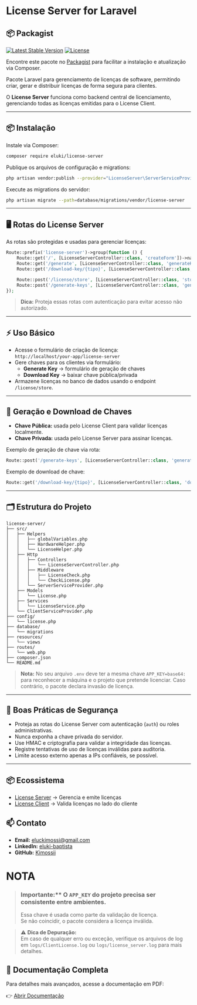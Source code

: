 # License Server for Laravel

## 📦 Packagist

[![Latest Stable Version](https://img.shields.io/packagist/v/eluki/license-server.svg)](https://packagist.org/packages/eluki/license-server)
[![License](https://img.shields.io/badge/license-MIT-blue.svg)](LICENSE)

Encontre este pacote no [Packagist](https://packagist.org/packages/eluki/license-server) para facilitar a instalação e atualização via Composer.


Pacote Laravel para gerenciamento de licenças de software, permitindo criar, gerar e distribuir licenças de forma segura para clientes.

O **License Server** funciona como backend central de licenciamento, gerenciando todas as licenças emitidas para o License Client.

---

## 📦 Instalação

Instale via Composer:

```bash
composer require eluki/license-server
```

Publique os arquivos de configuração e migrations:

```bash
php artisan vendor:publish --provider="LicenseServer\ServerServiceProvider"
```

Execute as migrations do servidor:

```bash
php artisan migrate --path=database/migrations/vendor/license-server
```

---

## 🖥 Rotas do License Server

As rotas são protegidas e usadas para gerenciar licenças:

```php
Route::prefix('license-server')->group(function () {
    Route::get('/', [LicenseServerController::class, 'createForm'])->name('server.create');
    Route::get('/generate', [LicenseServerController::class, 'generateKeyForm'])->name('generate.keys');
    Route::get('/download-key/{tipo}', [LicenseServerController::class, 'downloadKey'])->name('keys.download');

    Route::post('/license/store', [LicenseServerController::class, 'store'])->name('server.store');
    Route::post('/generate-keys', [LicenseServerController::class, 'generateKeys'])->name('keys.generate');
});
```

> **Dica:** Proteja essas rotas com autenticação para evitar acesso não autorizado.

---

## ⚡ Uso Básico

- Acesse o formulário de criação de licença:  
  `http://localhost/your-app/license-server`
- Gere chaves para os clientes via formulário:
  - **Generate Key** → formulário de geração de chaves
  - **Download Key** → baixar chave pública/privada
- Armazene licenças no banco de dados usando o endpoint `/license/store`.

---

## 🔑 Geração e Download de Chaves

- **Chave Pública:** usada pelo License Client para validar licenças localmente.
- **Chave Privada:** usada pelo License Server para assinar licenças.

Exemplo de geração de chave via rota:

```php
Route::post('/generate-keys', [LicenseServerController::class, 'generateKeys'])->name('keys.generate');
```

Exemplo de download de chave:

```php
Route::get('/download-key/{tipo}', [LicenseServerController::class, 'downloadKey'])->name('keys.download');
```

---

## 🗂 Estrutura do Projeto

```
license-server/
├── src/
│   ├── Helpers
│   │   ├── globalVariables.php
│   │   ├── HardwareHelper.php
│   │   └── LicenseHelper.php
│   ├── Http
│   │   ├── Controllers
│   │   │   └── LicenseServerController.php
│   │   ├── Middleware
│   │   │   ├── LicenseCheck.php
│   │   │   └── CheckLicense.php
│   │   └── ServerServiceProvider.php
│   ├── Models
│   │   └── License.php
│   ├── Services
│   │   └── LicenseService.php
│   └── ClientServiceProvider.php
├── config/
│   └── license.php
├── database/
│   └── migrations
├── resources/
│   └── views
├── routes/
│   └── web.php
├── composer.json
└── README.md
```

> **Nota:** No seu arquivo `.env` deve ter a mesma chave `APP_KEY=base64:` para reconhecer a máquina e o projeto que pretende licenciar. Caso contrário, o pacote declara invasão de licença.

---

## 🔐 Boas Práticas de Segurança

- Proteja as rotas do License Server com autenticação (`auth`) ou roles administrativas.
- Nunca exponha a chave privada do servidor.
- Use HMAC e criptografia para validar a integridade das licenças.
- Registre tentativas de uso de licenças inválidas para auditoria.
- Limite acesso externo apenas a IPs confiáveis, se possível.

---

## 📦 Ecossistema
- [License Server](https://github.com/Kimossii/license-server) → Gerencia e emite licenças  
- [License Client](https://github.com/Kimossii/license-client) → Valida licenças no lado do cliente


## 📫 Contato

- **Email:** eluckimossi@gmail.com  
- **LinkedIn:** [eluki-baptista](https://www.linkedin.com/in/eluki-baptista/)  
- **GitHub:** [Kimossii](https://github.com/Kimossii)



# NOTA
> ### Importante:** O `APP_KEY` do projeto precisa ser consistente entre ambientes.  
> Essa chave é usada como parte da validação de licença.  
> Se não coincidir, o pacote considera a licença inválida.


> ⚠️ **Dica de Depuração:**  
> Em caso de qualquer erro ou exceção, verifique os arquivos de log em `logs/ClientLicense.log` ou `logs/license_server.log` para mais detalhes.


## 📖 Documentação Completa
Para detalhes mais avançados, acesse a documentação em PDF:

👉 [Abrir Documentação ](https://drive.google.com/file/d/1g2kGkqlq8zPtCLB_5i_NfsneAtvTwh3o/view?usp=drive_link)
























